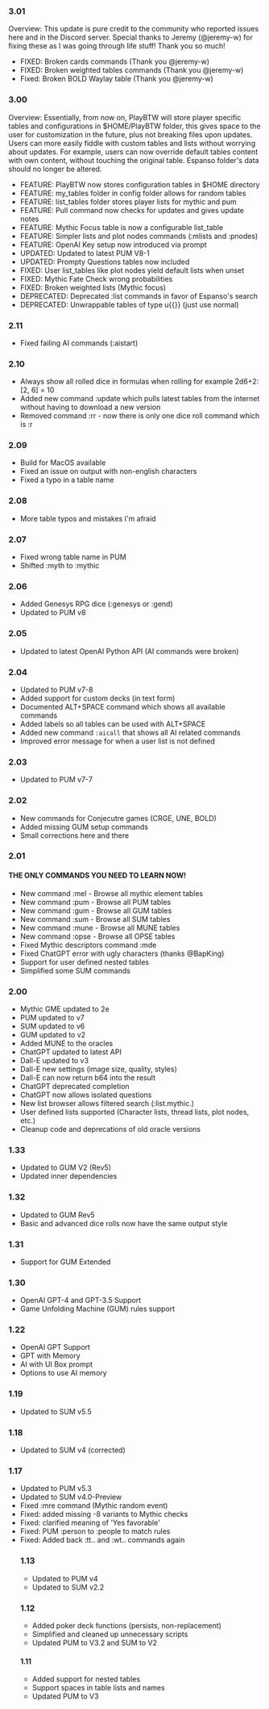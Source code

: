 ### 3.01
Overview: This update is pure credit to the community who reported issues here and in the Discord server. Special thanks to Jeremy (@jeremy-w) for fixing these as I was going through life stuff! Thank you so much!

* FIXED: Broken cards commands (Thank you @jeremy-w)
* FIXED: Broken weighted tables commands (Thank you @jeremy-w)
* Fixed: Broken BOLD Waylay table (Thank you @jeremy-w)

### 3.00
Overview: Essentially, from now on, PlayBTW will store player specific tables and configurations in $HOME/PlayBTW folder, this gives space to the user for customization in the future, plus not breaking files upon updates. Users can more easily fiddle with custom tables and lists without worrying about updates. For example, users can now override default tables content with own content, without touching the original table. Espanso folder's data should no longer be altered.

* FEATURE: PlayBTW now stores configuration tables in $HOME directory
* FEATURE: my_tables folder in config folder allows for random tables
* FEATURE: list_tables folder stores player lists for mythic and pum
* FEATURE: Pull command now checks for updates and gives update notes
* FEATURE: Mythic Focus table is now a configurable list_table
* FEATURE: Simpler lists and plot nodes commands (:mlists and :pnodes)
* FEATURE: OpenAI Key setup now introduced via prompt
* UPDATED: Updated to latest PUM V8-1
* UPDATED: Prompty Questions tables now included
* FIXED: User list_tables like plot nodes yield default lists when unset
* FIXED: Mythic Fate Check wrong probabilities
* FIXED: Broken weighted lists (Mythic focus)
* DEPRECATED: Deprecated :list commands in favor of Espanso's search
* DEPRECATED: Unwrappable tables of type u{{}} (just use normal)

### 2.11
* Fixed failing AI commands (:aistart)

### 2.10
* Always show all rolled dice in formulas when rolling for example 2d6+2: [2, 6] = 10
* Added new command :update which pulls latest tables from the internet without having to download a new version
* Removed command :rr - now there is only one dice roll command which is :r<formula>

### 2.09
* Build for MacOS available
* Fixed an issue on output with non-english characters
* Fixed a typo in a table name

### 2.08
* More table typos and mistakes I'm afraid

### 2.07
* Fixed wrong table name in PUM
* Shifted :myth to :mythic

### 2.06
* Added Genesys RPG dice (:genesys or :gend)
* Updated to PUM v8

### 2.05
* Updated to latest OpenAI Python API (AI commands were broken)

### 2.04
* Updated to PUM v7-8
* Added support for custom decks (in text form)
* Documented ALT+SPACE command which shows all available commands
* Added labels so all tables can be used with ALT+SPACE
* Added new command `:aicall` that shows all AI related commands
* Improved error message for when a user list is not defined

### 2.03
* Updated to PUM v7-7

### 2.02
* New commands for Conjecutre games (CRGE, UNE, BOLD)
* Added missing GUM setup commands
* Small corrections here and there

### 2.01
#### THE ONLY COMMANDS YOU NEED TO LEARN NOW!
* New command :mel - Browse all mythic element tables
* New command :pum - Browse all PUM tables
* New command :gum - Browse all GUM tables
* New command :sum - Browse all SUM tables
* New command :mune - Browse all MUNE tables
* New command :opse - Browse all OPSE tables
* Fixed Mythic descriptors command :mde
* Fixed ChatGPT error with ugly characters (thanks @BapKing)
* Support for user defined nested tables
* Simplified some SUM commands

### 2.00
* Mythic GME updated to 2e
* PUM updated to v7
* SUM updated to v6
* GUM updated to v2
* Added MUNE to the oracles
* ChatGPT updated to latest API
* Dall-E updated to v3
* Dall-E new settings (image size, quality, styles)
* Dall-E can now return b64 into the result
* ChatGPT deprecated completion
* ChatGPT now allows isolated questions
* New list browser allows filtered search (:list.mythic.)
* User defined lists supported (Character lists, thread lists, plot nodes, etc.)
* Cleanup code and deprecations of old oracle versions

### 1.33
* Updated to GUM V2 (Rev5)
* Updated inner dependencies

### 1.32
* Updated to GUM Rev5
* Basic and advanced dice rolls now have the same output style

### 1.31
* Support for GUM Extended

### 1.30
* OpenAI GPT-4 and GPT-3.5 Support
* Game Unfolding Machine (GUM) rules support

### 1.22
* OpenAI GPT Support
* GPT with Memory
* AI with UI Box prompt
* Options to use AI memory

### 1.19
* Updated to SUM v5.5

### 1.18
* Updated to SUM v4 (corrected)

### 1.17
* Updated to PUM v5.3
* Updated to SUM v4.0-Preview
* Fixed :mre command (Mythic random event)
* Fixed: added missing -8 variants to Mythic checks
* Fixed: clarified meaning of 'Yes favorable'
* Fixed: PUM :person to :people to match rules
* Fixed: Added back :tt.<table>. and :wt.<wtable>. commands again

### 1.13
* Updated to PUM v4
* Updated to SUM v2.2

### 1.12
* Added poker deck functions (persists, non-replacement)
* Simplified and cleaned up unnecessary scripts
* Updated PUM to V3.2 and SUM to V2

#### 1.11
* Added support for nested tables
* Support spaces in table lists and names
* Updated PUM to V3